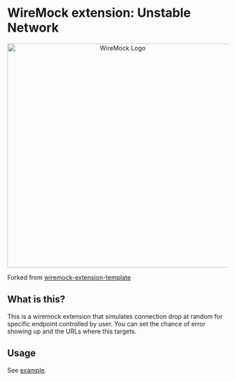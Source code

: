 # WireMock extension: Unstable Network 

<p align="center">
    <a href="https://wiremock.org" target="_blank">
        <img width="512px" src="https://wiremock.org/images/logos/wiremock/logo_wide.svg" alt="WireMock Logo"/>
    </a>
</p>

Forked from [wiremock-extension-template](https://github.com/wiremock/wiremock-extension-template)

## What is this?

This is a wiremock extension that simulates connection drop at random for specific endpoint controlled by user. 
You can set the chance of error showing up and the URLs where this targets.

## Usage

See [example](./example/README.md).
